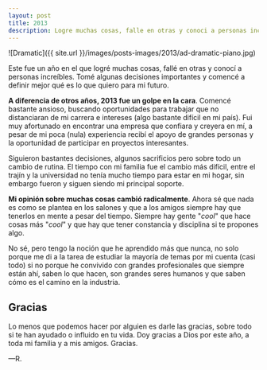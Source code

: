 ```yaml
---
layout: post
title: 2013
description: Logre muchas cosas, falle en otras y conoci a personas increibles. Tome algunas decisiones importantes y comence a definir mejor que es lo que quiero para mi futuro.
---
```


![Dramatic]({{ site.url }}/images/posts-images/2013/ad-dramatic-piano.jpg)

Este fue un año en el que logré muchas cosas, fallé en otras y conocí a personas increíbles. Tomé algunas decisiones importantes y comencé a definir mejor qué es lo que quiero para mi futuro. 

**A diferencia de otros años, 2013 fue un golpe en la cara**. Comencé bastante ansioso, buscando oportunidades para trabajar que no distanciaran de mi carrera e intereses (algo bastante difícil en mi país). Fui muy afortunado en encontrar una empresa que confiara y creyera en mí, a pesar de mi poca (nula) experiencia recibí el apoyo de grandes personas y la oportunidad de participar en proyectos interesantes.

Siguieron bastantes decisiones, algunos sacrificios pero sobre todo un cambio de rutina. El tiempo con mi familia fue el cambio más difícil, entre el trajín y la universidad no tenía mucho tiempo para estar en mi hogar, sin embargo fueron y siguen siendo mi principal soporte.

**Mi opinión sobre muchas cosas cambió radicalmente**. Ahora sé que nada es como se plantea en los salones y que a los amigos siempre hay que tenerlos en mente a pesar del tiempo. Siempre hay gente "*cool*" que hace cosas más "*cool*" y que hay que tener constancia y disciplina si te propones algo.

No sé, pero tengo la noción que he aprendido más que nunca, no solo porque me di a la tarea de estudiar la mayoría de temas por mi cuenta (casi todo) si no porque he convivido con grandes profesionales que siempre están ahí, saben lo que hacen, son grandes seres humanos y que saben cómo es el camino en la industria.

## Gracias
Lo menos que podemos hacer por alguien es darle las gracias, sobre todo si te han ayudado o influido en tu vida. Doy gracias a Dios por este año, a toda mi familia y a mis amigos. Gracias.


&mdash;R.




